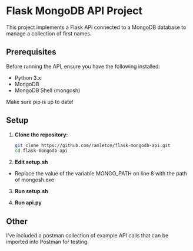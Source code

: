 # Flask MongoDB API Project

This project implements a Flask API connected to a MongoDB database to manage a collection of first names.

## Prerequisites

Before running the API, ensure you have the following installed:

- Python 3.x
- MongoDB
- MongoDB Shell (mongosh)

Make sure pip is up to date!

## Setup

1. **Clone the repository:**

   ```bash
   git clone https://github.com/ramleton/flask-mongodb-api.git
   cd flask-mongodb-api
   ```

2. **Edit setup.sh**

- Replace the value of the variable MONGO_PATH on line 8 with the path of mongosh.exe

3. **Run setup.sh**

4. **Run api.py**

## Other

I've included a postman collection of example API calls that can be imported into Postman for testing
